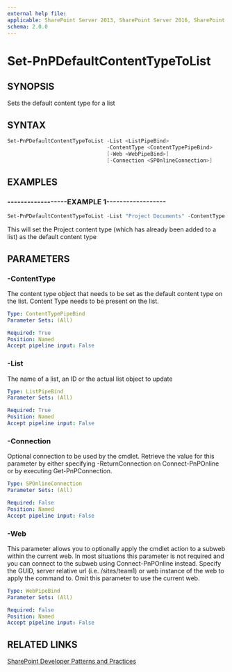 ```yaml
---
external help file:
applicable: SharePoint Server 2013, SharePoint Server 2016, SharePoint Server 2019, SharePoint Online
schema: 2.0.0
---
```

# Set-PnPDefaultContentTypeToList

## SYNOPSIS
Sets the default content type for a list

## SYNTAX 

```powershell
Set-PnPDefaultContentTypeToList -List <ListPipeBind>
                                -ContentType <ContentTypePipeBind>
                                [-Web <WebPipeBind>]
                                [-Connection <SPOnlineConnection>]
```

## EXAMPLES

### ------------------EXAMPLE 1------------------
```powershell
Set-PnPDefaultContentTypeToList -List "Project Documents" -ContentType "Project"
```

This will set the Project content type (which has already been added to a list) as the default content type

## PARAMETERS

### -ContentType
The content type object that needs to be set as the default content type on the list. Content Type needs to be present on the list.

```yaml
Type: ContentTypePipeBind
Parameter Sets: (All)

Required: True
Position: Named
Accept pipeline input: False
```

### -List
The name of a list, an ID or the actual list object to update

```yaml
Type: ListPipeBind
Parameter Sets: (All)

Required: True
Position: Named
Accept pipeline input: False
```

### -Connection
Optional connection to be used by the cmdlet. Retrieve the value for this parameter by either specifying -ReturnConnection on Connect-PnPOnline or by executing Get-PnPConnection.

```yaml
Type: SPOnlineConnection
Parameter Sets: (All)

Required: False
Position: Named
Accept pipeline input: False
```

### -Web
This parameter allows you to optionally apply the cmdlet action to a subweb within the current web. In most situations this parameter is not required and you can connect to the subweb using Connect-PnPOnline instead. Specify the GUID, server relative url (i.e. /sites/team1) or web instance of the web to apply the command to. Omit this parameter to use the current web.

```yaml
Type: WebPipeBind
Parameter Sets: (All)

Required: False
Position: Named
Accept pipeline input: False
```

## RELATED LINKS

[SharePoint Developer Patterns and Practices](http://aka.ms/sppnp)